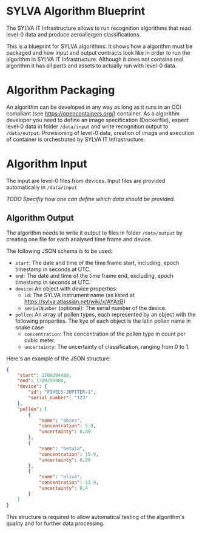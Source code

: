 # SYLVA Algorithm Blueprint
The SYLVA IT Infrastructure allows to run  recognition algorithms that read level-0 data and produce aeroallergen classifications. 

This is a blueprint for SYLVA algorithms. It shows how a algorithm must be packaged and how input and output contracts look like in order to run the algorithm in SYLVA IT Infrastructure. Although it does not containa real algorithm it has all parts and assets to actually run with level-0 data.

# Algorithm Packaging
An algorithm can be developed in any way as long as it runs in an OCI compliant (see https://opencontainers.org/) container. As a algorithm developer you need to define an image specification (Dockerfile), expect level-0 data in folder ```/data/input``` and write recognition output to ```/data/output```. Provisioning of level-0 data, creation of image and execution of container is orchestrated by SYLVA IT Infrastructure.

# Algorithm Input
The input are level-0 files from devices. Input files are provided automatically in ```/data/input```

_TODO Specifiy how one can define which data should be provided._


## Algorithm Output
The algorithm needs to write it output to files in folder ```/data/output``` by creating one file for each analysed time frame and device.

The following JSON schema is to be used:

- `start`: The date and time of the time frame start, including, epoch timestamp in seconds at UTC.
- `end`: The date and time of the time frame end, excluding, epoch timestamp in seconds at UTC.
- `device`: An object with device properties:
    - `id`: The SYLVA instrument name (as listed at https://sylva.atlassian.net/wiki/x/AYAzB)
    - `serialNumber` (optional): The serial number of the device.
- `pollen`: An array of pollen types, each represented by an object with the following properties. The kye of each object is the latin pollen name in snake case.
    - `concentration`: The concentration of the pollen type in count per cubic meter.
    - `uncertainty`: The uncertainty of classification, ranging from 0 to 1.

Here's an example of the JSON structure:
```json
{
    "start": 1709294400,
    "end": 1709298000,
    "device": {
        "id": "FIHELS-JUPITER-1",
        "serial_number": "123"
    },
    "pollen": [
        {
            "name": "abies",
            "concentration": 5.9,
            "uncertainty": 0.89
        },
        {
            "name": "betula",
            "concentration": 15.9,
            "uncertainty": 0.99
        },
        {
            "name": "olive",
            "concentration": 13.9,
            "uncertainty": 0.4
        }
    ]
}
```

This structure is required to allow automatical testing of the algorithm's quality and for further data processing.